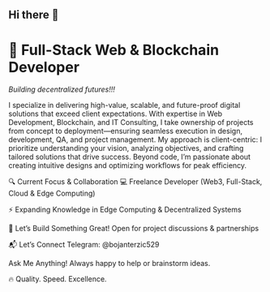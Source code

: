 ## Hi there 👋
# 🚀 Full-Stack Web & Blockchain Developer 
*Building decentralized futures!!!*

I specialize in delivering high-value, scalable, and future-proof digital solutions that exceed client expectations. With expertise in Web Development, Blockchain, and IT Consulting, I take ownership of projects from concept to deployment—ensuring seamless execution in design, development, QA, and project management.
My approach is client-centric: I prioritize understanding your vision, analyzing objectives, and crafting tailored solutions that drive success. Beyond code, I’m passionate about creating intuitive designs and optimizing workflows for peak efficiency.

🔍 Current Focus & Collaboration
💻 Freelance Developer (Web3, Full-Stack, Cloud & Edge Computing)

⚡ Expanding Knowledge in Edge Computing & Decentralized Systems

🤝 Let’s Build Something Great! Open for project discussions & partnerships

📬 Let’s Connect
Telegram: @bojanterzic529

Ask Me Anything! Always happy to help or brainstorm ideas.

🔥 Quality. Speed. Excellence.
